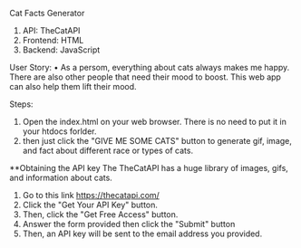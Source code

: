 Cat Facts Generator
1. API: TheCatAPI
2. Frontend: HTML
3. Backend: JavaScript

User Story:
• As a persom, everything about cats always makes me happy.
There are also other people that need their mood to boost.
This web app can also help them lift their mood.

Steps:
1. Open the index.html on your web browser. There is no need to put it in your htdocs forlder.
2. then just click the "GIVE ME SOME CATS" button to generate gif, image, and fact about different race or types of cats.

**Obtaining the API key
The TheCatAPI has a huge library of images, gifs, and information about cats.
1. Go to this link https://thecatapi.com/
2. Click the "Get Your API Key" button.
3. Then, click the "Get Free Access" button.
4. Answer the form provided then click the "Submit" button
5. Then, an API key will be sent to the email address you provided.
